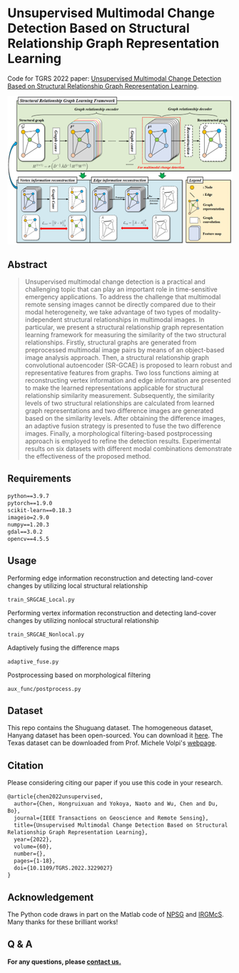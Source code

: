 # Unsupervised Multimodal Change Detection Based on Structural Relationship Graph Representation Learning
Code for TGRS 2022 paper: [Unsupervised Multimodal Change Detection Based on Structural Relationship Graph Representation Learning](https://ieeexplore.ieee.org/document/9984688).

<img src="./figures/SRGCAE.jpg">

## Abstract
> Unsupervised multimodal change detection is a practical and challenging topic that can play an important role in time-sensitive emergency applications. To address the challenge that multimodal remote sensing images cannot be directly compared due to their modal heterogeneity, we take advantage of two types of modality-independent structural relationships in multimodal images. In particular, we present a structural relationship graph representation learning framework for measuring the similarity of the two structural relationships. Firstly, structural graphs are generated from preprocessed multimodal image pairs by means of an object-based image analysis approach. Then, a structural relationship graph convolutional autoencoder (SR-GCAE) is proposed to learn robust and representative features from graphs. Two loss functions aiming at reconstructing vertex information and edge information are presented to make the learned representations applicable for structural relationship similarity measurement. Subsequently, the similarity levels of two structural relationships are calculated from learned graph representations and two difference images are generated based on the similarity levels. After obtaining the difference images, an adaptive fusion strategy is presented to fuse the two difference images. Finally, a morphological filtering-based postprocessing approach is employed to refine the detection results. Experimental results on six datasets with different modal combinations demonstrate the effectiveness of the proposed method.

## Requirements

```
python==3.9.7
pytorch==1.9.0
scikit-learn==0.18.3
imageio=2.9.0
numpy==1.20.3
gdal==3.0.2
opencv==4.5.5
```

## Usage
Performing edge information reconstruction and detecting land-cover changes by utilizing local structural relationship
```
train_SRGCAE_Local.py
```
Performing vertex information reconstruction and detecting land-cover changes by utilizing nonlocal structural relationship
```
train_SRGCAE_Nonlocal.py
```

Adaptively fusing the difference maps
```
adaptive_fuse.py
```

Postprocessing based on morphological filtering 
```
aux_func/postprocess.py
```

## Dataset
This repo contains the Shuguang dataset. The homogeneous dataset, Hanyang dataset has been open-sourced. You can download it [here](http://sigma.whu.edu.cn/resource.php). The Texas dataset can be downloaded from Prof. Michele Volpi's [webpage](https://sites.google.com/site/michelevolpiresearch/home). 


## Citation
Please considering citing our paper if you use this code in your research.
```
@article{chen2022unsupervised,
  author={Chen, Hongruixuan and Yokoya, Naoto and Wu, Chen and Du, Bo},
  journal={IEEE Transactions on Geoscience and Remote Sensing}, 
  title={Unsupervised Multimodal Change Detection Based on Structural Relationship Graph Representation Learning}, 
  year={2022},
  volume={60},
  number={},
  pages={1-18},
  doi={10.1109/TGRS.2022.3229027}
}
```

## Acknowledgement
The Python code draws in part on the Matlab code of [NPSG](https://github.com/yulisun/NPSG) and [IRGMcS](https://github.com/yulisun/IRG-McS). Many thanks for these brilliant works! 

## Q & A
**For any questions, please [contact us.](mailto:Qschrx@gmail.com)**

